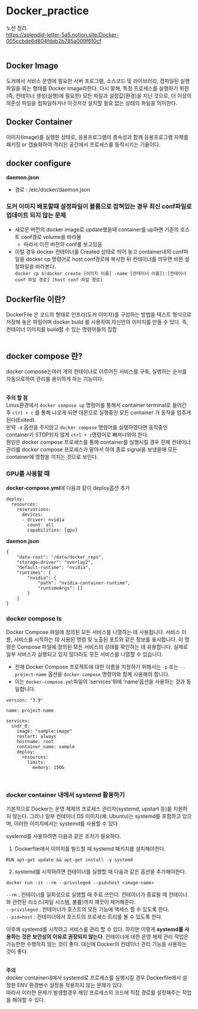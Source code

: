 # Docker_practice

노션 정리  
https://splendid-letter-5a5.notion.site/Docker-005ccbde6d804fdeb2b785a009f6f0cf  
<br>

## Docker Image   
  도커에서 서비스 운영에 필요한 서버 프로그램, 소스코드 및 라이브러리, 컴파일된 실행 파일을 묶는 형태를 Docker Image라한다. 다시 말해, 특정 프로세스를 실행하기 위한(즉, 컨테이너 생성(실행)에 필요한) 모든 파일과 설정값(환경)을 지닌 것으로, 더 이상의 의존성 파일을 컴파일하거나 이것저것 설치할 필요 없는 상태의 파일을 의미한다.
<br>   
## Docker Container
이미지(Image)를 실행한 상태로, 응용프로그램의 종속성과 함께 응용프로그램 자체를 패키징 or 캡슐화하여 격리된 공간에서 프로세스를 동작시키는 기술이다.   


## docker configure
**daemon.json**
- 경로 : /etc/docker/daemon.json   

### 도커 이미지 배포할때 설정파일이 볼륨으로 잡혀있는 경우 최신 conf파일로 업데이트 되지 않는 문제   
- 새로운 버전의 docker image로 update했을때 container를 up하면 기존의 호스트 conf경로 volume을 바라봄    
	- 따라서 이전 버전의 conf를 보고있음   
- 이럴 경우 docker 컨테이너를 Created 상태로 띄어 놓고 container내의 conf파일을 docker cp 명령어로 host conf경로에 복사한 뒤 컨테이너를 띄우면 바뀐 설정파일을 바라본다.   
```docker cp $(docker create [이미지 이름] -name [컨테이너 이름]):[컨테이너 conf 파일 경로] [host conf 파일 경로]```   



## Dockerfile 이란?
  DockerFile 은 코드의 형태로 인프라(도커 이미지)를 구성하는 방법을 텍스트 형식으로 저장해 놓은 파일이며 docker build 를 사용하여 자신만의 이미지를 만들 수 있다.
즉, 컨테이너 이미지를 build할 수 있는 명령어들의 집합  
<br>   

## docker compose 란?
  docker compose는여러 개의 컨테이너로 이루어진 서비스를 구축, 실행하는 순서를 자동으로하여 관리를 용이하게 하는 기능이다.   
<br>   

**주의 할 점**    
  Linux환경에서 ```docker compose up``` 명령어를 통해서 container terminal로 들어간 후 ```ctrl + c``` 를 통해 나오게 되면  데몬으로 실행중인 모든 container 가 동작을 멈추게 된다(Exited).   
  만약 ```-d``` 옵션을 주지않고 ```docker compose``` 명령어를 실행하였다면 동작중인 container가 STOP되지 않게 ```ctrl + z```명령어로 빠져나와야 한다.   
  원인은 docker compose 프로세스를 통해 container를 실행시킬 경우 전체 컨테이너 관리를 docker compose 프로세스가 맡아서 하여 종료 signal을 보냈을때 모든 container에 영향을 끼치는 것으로 보인다.   

### GPU를 사용할 때 
**docker-compose.yml**에 다음과 같이 deploy옵션 추가   
```
deploy:
  resources:
    reservations:
      devices:
      - driver: nvidia
        count: all
        capabilities: [gpu]
```   

**daemon.json**
```
{
    "data-root": "/data/docker_repo",
    "storage-driver": "overlay2",
    "default-runtime": "nvidia",
    "runtimes": {
        "nvidia": {
            "path": "nvidia-container-runtime",
            "runtimeArgs": []
        }
    }
}
```

### docker compose ls   
Docker Compose 파일에 정의된 모든 서비스를 나열하는 데 사용됩니다. 서비스 이름, 서비스를 시작하는 데 사용된 명령 및 노출된 포트와 같은 정보를 표시합니다. 이 명령은 Compose 파일에 정의된 모든 서비스의 상태를 확인하는 데 유용합니다. 실제로 일부 서비스가 실행되고 있지 않더라도 모든 서비스를 나열할 수 있습니다.   
- 전체 Docker Compose 프로젝트에 대한 이름을 지정하기 위해서는 ```-p``` 또는 ```--project-name``` 옵션을 ```docker-compose``` 명령어와 함께 사용해야 합니다.   
- 이는 ```docker-compose.yml```파일의 ‘services’위에 ‘name’옵션을 사용하는 것과 동일합니다.   
```
version: "3.9"

name: project-name

services:
  sndr_0:
    image: "sample:image"
    restart: always
    hostname: root
    container_name: sample
    deploy:
      resources:
        limits:
          memory: 150G
```   

<br>

### docker container 내에서 systemd 활용하기   
기본적으로 Docker는 운영 체제의 프로세스 관리자(systemd, upstart 등)를 지원하지 않는다. 그러나 일부 컨테이너 OS 이미지(예: Ubuntu)는 systemd를 포함하고 있으며, 이러한 이미지에서는 systemd를 사용할 수 있다.   

systemd를 사용하려면 다음과 같은 조치가 필요하다.    

1. Dockerfile에서 이미지를 빌드할 때 systemd 패키지를 설치해야한다.     
```
RUN apt-get update && apt-get install -y systemd   
```   

2. systemd를 시작하려면 컨테이너를 실행할 때 다음과 같은 옵션을 추가해야한다.
```
docker run -it --rm --privileged --pid=host <image-name>
```   
```--rm``` : 컨테이너를 일회성으로 실행할 때 주로 쓰인다. 컨테이너가 종료될 때 컨테이너와 관련된 리소스(파일 시스템, 볼륨)까지 깨끗이 제거해준다.   
```--privileged``` : 컨테이너가 호스트의 모든 기능에 액세스 할 수 있도록 한다.   
```--pid=host``` : 컨테이너에서 호스트의 프로세스 트리를 볼 수 있도록 한다.   

이후에 systemd를 시작하고 서비스를 관리 할 수 있다. 하지만 이렇게 **systemd를 사용하는 것은 보안상의 이유로 권장되지 않는다**.  컨테이너에 대한 운영 체제 관리 작업은 가능한한 수행하지 않는 것이 좋다. 대신에 Docker의 컨테이너 관리 기능을 사용하는 것이 좋다.   
<br>

**주의**   
docker container내에서 systemd로 프로세스를 실행시킬 경우 Dockerfile에서 설정한 ENV 환경변수 설정을 적용하지 않는 문제가 있다.   
따라서 이러한 문제가 발생할경우 해당 프로세스의 코드에 직접 경로를 설정해주는 작업을 해야할 수 있다.
